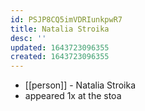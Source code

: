 ```yaml
---
id: PSJP8CQ5imVDRIunkpwR7
title: Natalia Stroika
desc: ''
updated: 1643723096355
created: 1643723096355
---
```



- [[person]] - Natalia Stroika
- appeared 1x at the stoa
